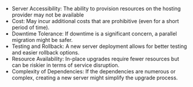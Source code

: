 
* Server Accessibility: The ability to provision resources on the hosting provider may not be available
* Cost: May incur additional costs that are prohibitive (even for a short period of time).
* Downtime Tolerance: If downtime is a significant concern, a parallel migration might be safer.
* Testing and Rollback: A new server deployment allows for better testing and easier rollback options.
* Resource Availability: In-place upgrades require fewer resources but can be riskier in terms of service disruption.
* Complexity of Dependencies: If the dependencies are numerous or complex, creating a new server might simplify the upgrade process.
